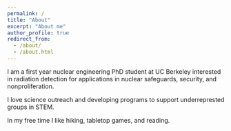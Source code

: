 ```yaml
---
permalink: /
title: "About"
excerpt: "About me"
author_profile: true
redirect_from: 
  - /about/
  - /about.html
---
```


I am a first year nuclear engineering PhD student at UC Berkeley interested in radiation detection for applications in nuclear safeguards, security, and nonproliferation. 

I love science outreach and developing programs to support underreprested groups in STEM.

In my free time I like hiking, tabletop games, and reading.